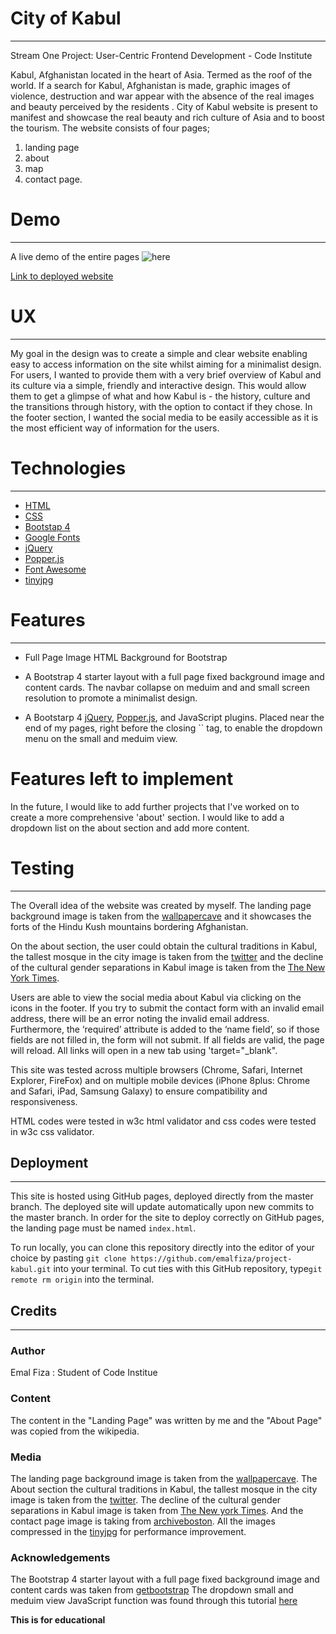 # City of Kabul

-----

Stream One Project: User-Centric Frontend Development - Code Institute

Kabul, Afghanistan located in the heart of Asia. Termed as the roof of the world. If a search for Kabul, Afghanistan is made, graphic images of violence, destruction and war appear with the absence of the real images and beauty perceived by the residents . City of Kabul website is present to manifest and showcase the real beauty and rich culture of Asia and to boost the tourism. The website consists of four pages;

1. landing page
2. about
3. map
4. contact page.


# Demo

----

A live demo of the entire pages ![here](https://user-images.githubusercontent.com/54599698/67026966-b2964f80-f100-11e9-8df0-e7863e15a243.gif)

[Link to deployed website](https://emalfiza.github.io/project-kabul/)

# UX

-----

My goal in the design was to create a simple and clear website enabling easy to  access information on the site whilst aiming for a minimalist design.
For users, I wanted to provide them with a very brief overview of Kabul and its culture via a simple, friendly and interactive design. This would allow them to get a glimpse of what and how Kabul is - the history, culture and the transitions through history, with the option to contact if they chose. In the footer section, I wanted the social media to be easily accessible as it is the most efficient way of information for the users.

# Technologies

------

- [HTML](https://www.wikipedia.com/HTML)
- [CSS]()
- [Bootstap 4](https://getbootstrap.com/) 
- [Google Fonts](https://fonts.google.com/)
- [jQuery](https://jquery.com/)
- [Popper.js](https://cdnjs.com/#)
- [Font Awesome](https://fontawesome.com/)
- [tinyjpg](https://tinyjpg.com/)

# Features

---

* Full Page Image HTML Background for Bootstrap

* A Bootstrap 4 starter layout with a full page fixed background image and content cards. The navbar collapse on meduim and and small screen resolution to promote a minimalist design.

* A Bootstarp 4 [jQuery](https://jquery.com/), [Popper.js](https://popper.js.org/), and JavaScript plugins. Placed near the end of my pages, right before the closing `` tag, to enable the dropdown menu on the small and meduim view.

# Features left to implement

In the future, I would like to add further projects that I've worked on to create a more comprehensive 'about' section. I would like to add a dropdown list on the about section and add more content.

# Testing

----

The Overall idea of the website was created by myself. The landing page background image is taken from the [wallpapercave](https://wallpapercave.com/kabul-wallpapers) and it showcases the forts of the Hindu Kush mountains bordering Afghanistan.

On the about section, the user could obtain the cultural traditions in Kabul, the tallest mosque in the city image is taken from the [twitter](https://twitter.com/sejavand/status/1119118340478226432/photo/1) and the decline of the cultural gender separations in Kabul image is taken from the [The New York Times](https://www.nytimes.com/2019/05/25/world/asia/afghanistan-kabul-women-cafes.html).

Users are able to view the social media about Kabul via clicking on the icons in the footer. If you try to submit the contact form with an invalid email address, there will be an error noting the invalid email address. Furthermore, the ‘required’ attribute is added to the ‘name field’, so if those fields are not filled in, the form will not submit. If all fields are valid, the page will reload. All links will open in a new tab using 'target="_blank".

This site was tested across multiple browsers (Chrome, Safari, Internet Explorer, FireFox) and on multiple mobile devices (iPhone 8plus: Chrome and Safari, iPad, Samsung Galaxy) to ensure compatibility and responsiveness.

HTML codes were tested in w3c html validator and css codes were tested in w3c css validator.




## Deployment

----

This site is hosted using GitHub pages, deployed directly from the master branch. The deployed site will update automatically upon new commits to the master branch. In order for the site to deploy correctly on GitHub pages, the landing page must be named `index.html`.

To run locally, you can clone this repository directly into the editor of your choice by pasting `git clone https://github.com/emalfiza/project-kabul.git` into your terminal. To cut ties with this GitHub repository, type`git remote rm origin` into the terminal.



## Credits

-----

### Author

Emal Fiza : Student of Code Institue 

### Content

The content in the "Landing Page" was written by me and the "About Page" was copied from the wikipedia.

### Media

The landing page background image is taken from the [wallpapercave](https://wallpapercave.com/kabul-wallpapers). The About section the cultural traditions in Kabul, the tallest mosque in the city image is taken from the [twitter](https://twitter.com/sejavand/status/1119118340478226432/photo/1). The decline of the cultural gender separations in Kabul image is taken from [The New york Times](https://www.nytimes.com/2019/05/25/world/asia/afghanistan-kabul-women-cafes.html). And the contact page image is taking from [archiveboston](http://archive.boston.com/bigpicture/2013/05/afghanistan_civilians.html). All the images compressed in the [tinyjpg](https://tinyjpg.com/) for performance improvement.

### Acknowledgements
The Bootstrap 4 starter layout with a full page fixed background image and content cards was taken from [getbootstrap](https://startbootstrap.com/snippets/full-image-background/)
The dropdown small and meduim view JavaScript function was found through this tutorial [here](https://getbootstrap.com/docs/4.3/getting-started/introduction/)



**This is for educational**



